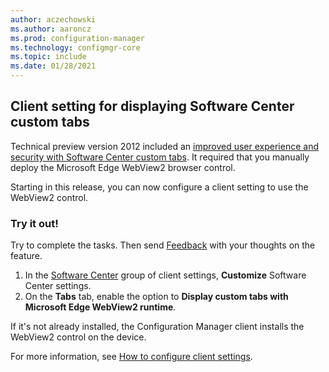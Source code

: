 ```yaml
---
author: aczechowski
ms.author: aaroncz
ms.prod: configuration-manager
ms.technology: configmgr-core
ms.topic: include
ms.date: 01/28/2021
---
```


## <a name="bkmk_webview"></a> Client setting for displaying Software Center custom tabs

<!--9142301-->

Technical preview version 2012 included an [improved user experience and security with Software Center custom tabs](../../../2020/technical-preview-2012.md#bkmk_swctr). It required that you manually deploy the Microsoft Edge WebView2 browser control.

Starting in this release, you can now configure a client setting to use the WebView2 control.

### Try it out!

Try to complete the tasks. Then send [Feedback](/configmgr/core/understand/find-help#product-feedback) with your thoughts on the feature.

1. In the [Software Center](../../../../clients/deploy/about-client-settings.md#software-center) group of client settings, **Customize** Software Center settings.
1. On the **Tabs** tab, enable the option to **Display custom tabs with Microsoft Edge WebView2 runtime**.

If it's not already installed, the Configuration Manager client installs the WebView2 control on the device.

For more information, see [How to configure client settings](../../../../clients/deploy/configure-client-settings.md).
